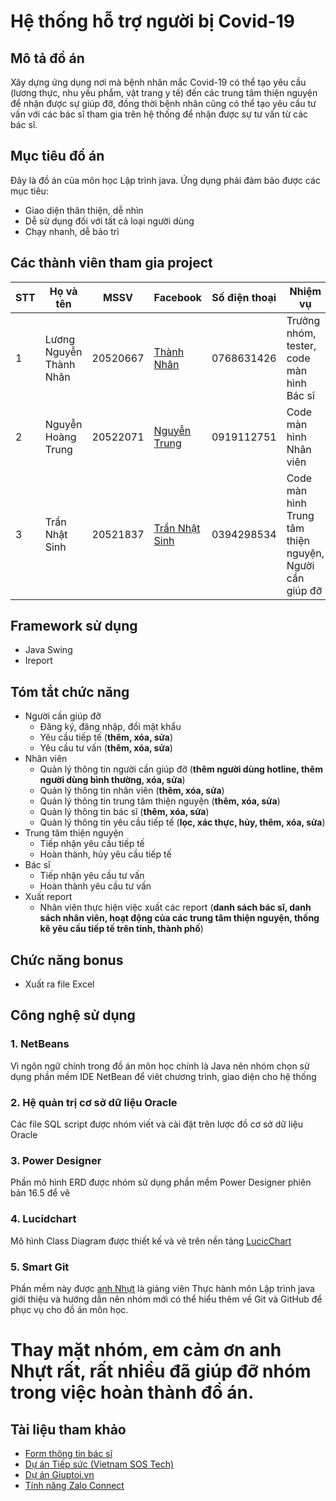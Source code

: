 
# Hệ thống hỗ trợ người bị Covid-19
## Mô tả đồ án
Xây dựng ứng dụng nơi mà bệnh nhân mắc Covid-19 có thể tạo yêu cầu (lương thực, nhu yếu phẩm, vật trang y tế) đến các trung tâm thiện nguyện để nhận được sự giúp đỡ, đồng thời bệnh nhân cũng có thể tạo yêu cầu tư vấn với các bác sĩ tham gia trên hệ thống để nhận được sự tư vấn từ các bác sĩ.
## Mục tiêu đồ án
Đây là đồ án của môn học Lập trình java. Ứng dụng phải đảm bảo được các mục tiêu:
* Giao diện thân thiện, dễ nhìn
* Dễ sử dụng đối với tất cả loại người dùng
* Chạy nhanh, dễ bảo trì

## Các thành viên tham gia project

STT | Họ và tên | MSSV | Facebook | Số điện thoại | Nhiệm vụ | Đánh giá
---|---|---|---|---|---|---|
1|Lương Nguyễn Thành Nhân| 20520667 | [Thành Nhân][1]| 0768631426| Trưởng nhóm, tester, code màn hình Bác sĩ | 20%
2| Nguyễn Hoàng Trung | 20522071 | [Nguyễn Trung][2]|0919112751|Code màn hình Nhân viên |50%
3| Trần Nhật Sinh | 20521837 | [Trần Nhật Sinh][3]|0394298534 |Code màn hình Trung tâm thiện nguyện, Người cần giúp đỡ | 30%

[1]:https://www.facebook.com/nhan.29.08.2002
[2]:https://www.facebook.com/nguyenhoangtrunghhh
[3]:https://www.facebook.com/sinh.trannhat.376

## Framework sử dụng
* Java Swing
* Ireport
## Tóm tắt chức năng 
* Người cần giúp đỡ
    * Đăng ký, đăng nhập, đổi mật khẩu
    * Yêu cầu tiếp tế (**thêm, xóa, sửa**)
    * Yêu cầu tư vấn (**thêm, xóa, sửa**)
* Nhân viên
    * Quản lý thông tin người cần giúp đỡ (**thêm người dùng hotline, thêm người dùng bình thường, xóa, sửa**)
    * Quản lý thông tin nhân viên (**thêm, xóa, sửa**)
    * Quản lý thông tin trung tâm thiện nguyện (**thêm, xóa, sửa**)
    * Quản lý thông tin bác sĩ (**thêm, xóa, sửa**)
    * Quản lý thông tin yêu cầu tiếp tế (**lọc, xác thực, hủy, thêm, xóa, sửa**)    
* Trung tâm thiện nguyện
    * Tiếp nhận yêu cầu tiếp tế
    * Hoàn thành, hủy yêu cầu tiếp tế
* Bác sĩ
    * Tiếp nhận yêu cầu tư vấn
    * Hoàn thành yêu cầu tư vấn
* Xuất report 
    * Nhân viên thực hiện việc xuất các report (**danh sách bác sĩ, danh sách nhân viên, hoạt động của các trung tâm thiện nguyện, thống kê yêu cầu tiếp tế trên tỉnh, thành phố**)
## Chức năng bonus
* Xuất ra file Excel
## Công nghệ sử dụng
### 1. NetBeans
Vì ngôn ngữ chính trong đồ án môn học chính là Java nên nhóm chọn sử dụng phần mềm IDE NetBean để viêt chương trình, giao diện cho hệ thống
### 2. Hệ quản trị cơ sở dữ liệu Oracle
Các file SQL script được nhóm viết và cài đặt trên lược đồ cơ sở dữ liệu Oracle
### 3. Power Designer
Phần mô hình ERD được nhóm sử dụng phần mềm Power Designer phiên bản 16.5 để vẽ
### 4. Lucidchart
Mô hình Class Diagram được thiết kế và vẽ trên nền tảng [LucicChart](https://www.lucidchart.com/pages/)
### 5. Smart Git
Phần mềm này được [anh Nhựt][4] là giảng viên Thực hành môn Lập trình java giới thiệu và hướng dẫn nên nhóm mới có thể hiểu thêm về Git và GitHub để phục vụ cho đồ án môn học.

# Thay mặt nhóm, em cảm ơn anh Nhựt rất, rất nhiều đã giúp đỡ nhóm trong việc hoàn thành đồ án. 

[4]:https://www.facebook.com/nguyenminh.nhut.75436

## Tài liệu tham khảo
* [Form thông tin bác sĩ](https://docs.google.com/forms/d/e/1FAIpQLSeW2X0EzYHDp61EjPcB9SK2ZQ5n-Ujdc7PKpRAZ2j_4kypGiw/viewform)
* [Dự án Tiếp sức (Vietnam SOS Tech)](https://docs.google.com/presentation/d/16YFSi3jXSpjBSxiZBllrW93--C29ZCQWUYjZ6Tp4pas/edit#slide=id.ge99a61bc02_0_31)
* [Dự án Giuptoi.vn](https://www.youtube.com/watch?v=XntE5vAkHcI)
* [Tính năng Zalo Connect](https://www.qdnd.vn/giao-duc-khoa-hoc/tin-tuc/tinh-nang-zalo-connect-giup-nguoi-dan-de-dang-tim-kiem-su-giup-do-khan-cap-tu-cong-dong-667449)


